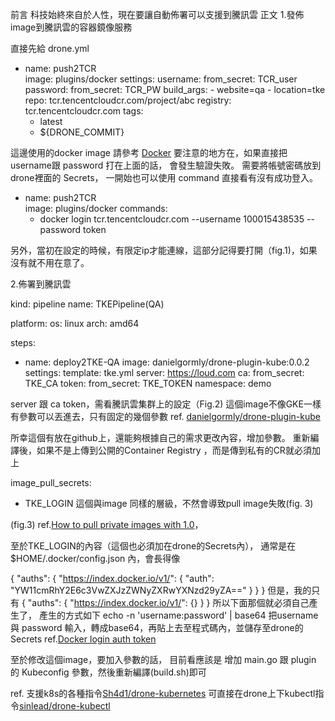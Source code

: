 前言
  科技始終來自於人性，現在要讓自動佈署可以支援到騰訊雲
正文
  1.發佈image到騰訊雲的容器鏡像服務

直接先給 drone.yml

- name: push2TCR  
  image: plugins/docker
  settings:
    username:
      from_secret: TCR_user
    password:
      from_secret: TCR_PW
    build_args:
      - website=qa
      - location=tke  
    repo: tcr.tencentcloudcr.com/project/abc
    registry: tcr.tencentcloudcr.com
    tags:
    - latest
    - ${DRONE_COMMIT}

這邊使用的docker image 請參考 [Docker](http://plugins.drone.io/drone-plugins/drone-docker/)
要注意的地方在，如果直接把username跟 password 打在上面的話，
會發生驗證失敗。
需要將帳號密碼放到drone裡面的 Secrets，
一開始也可以使用 command 直接看有沒有成功登入。

- name: push2TCR  
  image: plugins/docker
  commands:
    - docker login tcr.tencentcloudcr.com --username 100015438535 --password token

另外，當初在設定的時候，有限定ip才能連線，這部分記得要打開（fig.1)，如果沒有就不用在意了。

2.佈署到騰訊雲

kind: pipeline
name: TKEPipeline(QA)

platform:
  os: linux
  arch: amd64

steps:

- name: deploy2TKE-QA
  image: danielgormly/drone-plugin-kube:0.0.2
  settings:
    template: tke.yml
    server: https://loud.com
    ca:
      from_secret: TKE_CA
    token:
      from_secret:  TKE_TOKEN
    namespace: demo

server 跟  ca token，需看騰訊雲集群上的設定（Fig.2)
這個image不像GKE一樣有參數可以丟進去，只有固定的幾個參數
ref. [danielgormly/drone-plugin-kube](https://github.com/danielgormly/drone-plugin-kube)

所幸這個有放在github上，還能夠根據自己的需求更改內容，增加參數。
重新編譯後，如果不是上傳到公開的Container Registry ，而是傳到私有的CR就必須加上

image_pull_secrets:
- TKE_LOGIN
這個與image 同樣的層級，不然會導致pull image失敗(fig. 3)

(fig.3)
ref.[How to pull private images with 1.0](https://discourse.drone.io/t/how-to-pull-private-images-with-1-0/3155)，


至於TKE_LOGIN的內容（這個也必須加在drone的Secrets內），
通常是在 $HOME/.docker/config.json 內，會長得像

{
	"auths": {
		"https://index.docker.io/v1/": {
			"auth": "YW11cmRhY2E6c3VwZXJzZWNyZXRwYXNzd29yZA=="
		}
	}
}
但是，我的只有
{
	"auths": {
		"https://index.docker.io/v1/": {}
	}
}
所以下面那個就必須自己產生了，
產生的方式如下
echo -n 'username:password' | base64
把username與 password 輸入，轉成base64，再貼上去至程式碼內，並儲存至drone的Secrets
ref.[Docker login auth token](https://stackoverflow.com/questions/43441454/docker-login-auth-token)

至於修改這個image，要加入參數的話，
目前看應該是 增加 main.go 跟 plugin 的 Kubeconfig 參數，然後重新編譯(build.sh)即可


ref.
支援k8s的各種指令[Sh4d1/drone-kubernetes](https://github.com/Sh4d1/drone-kubernetes)
可直接在drone上下kubectl指令[sinlead/drone-kubectl](https://github.com/sinlead/drone-kubectl)
